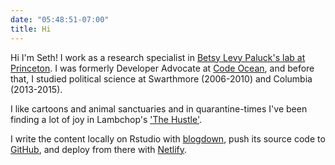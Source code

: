 ```yaml
---
date: "05:48:51-07:00"
title: Hi
---
```


Hi I'm Seth! I work as a research specialist in [Betsy Levy Paluck's lab at Princeton](http://www.betsylevypaluck.com/). I was formerly Developer Advocate at [Code Ocean](https://codeocean.com/), and before that, I studied political science at Swarthmore (2006-2010) and Columbia (2013-2015).

I like cartoons and animal sanctuaries and in quarantine-times I've been finding a lot of joy in Lambchop's ['The Hustle'](https://genius.com/Lambchop-the-hustle-lyrics).

I write the content locally on Rstudio with [blogdown](https://bookdown.org/yihui/blogdown/), push its source code to [GitHub](https://github.com/setgree/setharielgreen), and deploy from there with [Netlify](https://www.netlify.com/).
